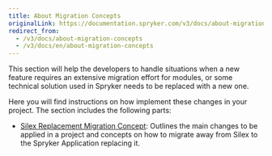 ```yaml
---
title: About Migration Concepts
originalLink: https://documentation.spryker.com/v3/docs/about-migration-concepts
redirect_from:
  - /v3/docs/about-migration-concepts
  - /v3/docs/en/about-migration-concepts
---
```


This section will help the developers to handle situations when a new feature requires an extensive migration effort for modules, or some technical solution used in Spryker needs to be replaced with a new one.

Here you will find instructions on how implement these changes in your project. The section includes the following parts:

* [Silex Replacement Migration Concept](https://documentation.spryker.com/v3/docs/en/silex-replacement): Outlines the main changes to be applied in a project and concepts on how to migrate away from Silex to the Spryker Application replacing it.
